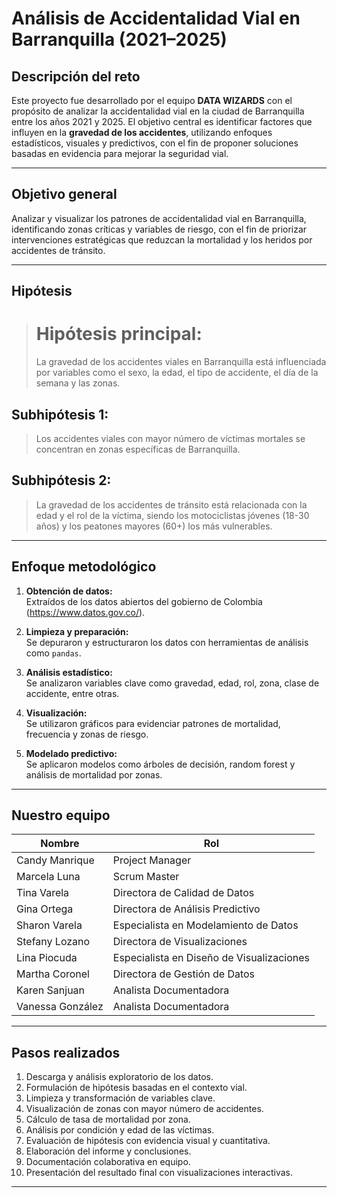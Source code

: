 # Análisis de Accidentalidad Vial en Barranquilla (2021–2025)

## Descripción del reto
Este proyecto fue desarrollado por el equipo **DATA WIZARDS** con el propósito de analizar la accidentalidad vial en la ciudad de Barranquilla entre los años 2021 y 2025. El objetivo central es identificar factores que influyen en la **gravedad de los accidentes**, utilizando enfoques estadísticos, visuales y predictivos, con el fin de proponer soluciones basadas en evidencia para mejorar la seguridad vial.

---

## Objetivo general

Analizar y visualizar los patrones de accidentalidad vial en Barranquilla, identificando zonas críticas y variables de riesgo, con el fin de priorizar intervenciones estratégicas que reduzcan la mortalidad y los heridos por accidentes de tránsito.

---

## Hipótesis

> # Hipótesis principal:  
> La gravedad de los accidentes viales en Barranquilla está influenciada por variables como el sexo, la edad, el tipo de accidente, el día de la semana y las zonas.

## Subhipótesis 1:
> Los accidentes viales con mayor número de víctimas mortales se concentran en zonas específicas de Barranquilla.

## Subhipótesis 2:
> La gravedad de los accidentes de tránsito está relacionada con la edad y el rol de la víctima, siendo los motociclistas jóvenes (18-30 años) y los peatones mayores (60+) los más vulnerables.

---

## Enfoque metodológico

1. **Obtención de datos:**  
   Extraídos de los datos abiertos del gobierno de Colombia (https://www.datos.gov.co/).

2. **Limpieza y preparación:**  
   Se depuraron y estructuraron los datos con herramientas de análisis como `pandas`.

3. **Análisis estadístico:**  
   Se analizaron variables clave como gravedad, edad, rol, zona, clase de accidente, entre otras.

4. **Visualización:**  
   Se utilizaron gráficos para evidenciar patrones de mortalidad, frecuencia y zonas de riesgo.

5. **Modelado predictivo:**  
   Se aplicaron modelos como árboles de decisión, random forest y análisis de mortalidad por zonas.

---

## Nuestro equipo

| Nombre              | Rol                                      |
|---------------------|-------------------------------------------|
| Candy Manrique      | Project Manager                           |
| Marcela Luna        | Scrum Master                              |
| Tina Varela         | Directora de Calidad de Datos             |
| Gina Ortega         | Directora de Análisis Predictivo          |
| Sharon Varela       | Especialista en Modelamiento de Datos     |
| Stefany Lozano      | Directora de Visualizaciones              |
| Lina Piocuda        | Especialista en Diseño de Visualizaciones |
| Martha Coronel      | Directora de Gestión de Datos             |
| Karen Sanjuan       | Analista Documentadora                    |
| Vanessa González    | Analista Documentadora                    |

---

## Pasos realizados

1. Descarga y análisis exploratorio de los datos.
2. Formulación de hipótesis basadas en el contexto vial.
3. Limpieza y transformación de variables clave.
4. Visualización de zonas con mayor número de accidentes.
5. Cálculo de tasa de mortalidad por zona.
6. Análisis por condición y edad de las víctimas.
7. Evaluación de hipótesis con evidencia visual y cuantitativa.
8. Elaboración del informe y conclusiones.
9. Documentación colaborativa en equipo.
10. Presentación del resultado final con visualizaciones interactivas.

---
